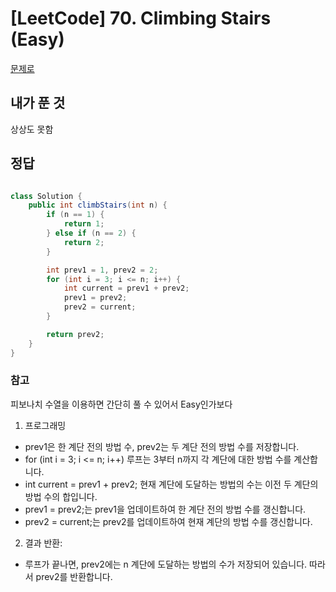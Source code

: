 # [LeetCode] 70. Climbing Stairs (Easy)

<a href="https://leetcode.com/problems/climbing-stairs/" target="_blank">문제로</a>

## 내가 푼 것
상상도 못함 
 
## 정답
``` java

class Solution {
    public int climbStairs(int n) {
        if (n == 1) {
            return 1;
        } else if (n == 2) {
            return 2;
        }

        int prev1 = 1, prev2 = 2;
        for (int i = 3; i <= n; i++) {
            int current = prev1 + prev2;
            prev1 = prev2;
            prev2 = current;
        }

        return prev2;
    }
}
```

### 참고
피보나치 수열을 이용하면 간단히 풀 수 있어서 Easy인가보다  
1. 프로그래밍
- prev1은 한 계단 전의 방법 수, prev2는 두 계단 전의 방법 수를 저장합니다.
- for (int i = 3; i <= n; i++) 루프는 3부터 n까지 각 계단에 대한 방법 수를 계산합니다.
- int current = prev1 + prev2; 현재 계단에 도달하는 방법의 수는 이전 두 계단의 방법 수의 합입니다.
- prev1 = prev2;는 prev1을 업데이트하여 한 계단 전의 방법 수를 갱신합니다.
- prev2 = current;는 prev2를 업데이트하여 현재 계단의 방법 수를 갱신합니다.

2. 결과 반환:
- 루프가 끝나면, prev2에는 n 계단에 도달하는 방법의 수가 저장되어 있습니다. 따라서 prev2를 반환합니다.